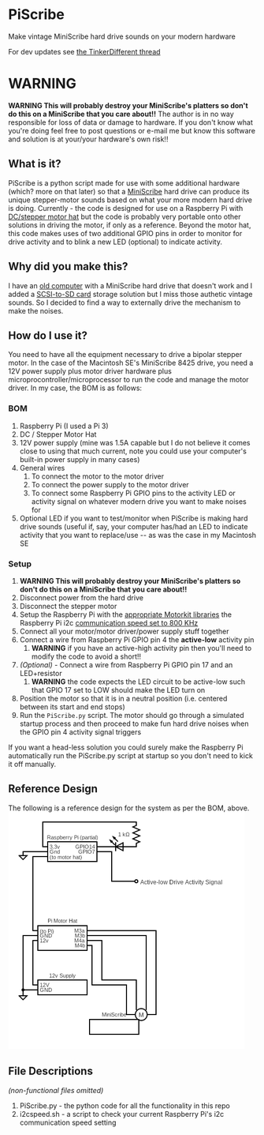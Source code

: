 # PiScribe
Make vintage MiniScribe hard drive sounds on your modern hardware

For dev updates see [the TinkerDifferent thread](https://tinkerdifferent.com/threads/driving-a-miniscribe-motor-to-make-vintage-sounds.2904/#post-25010)

# WARNING
**WARNING This will probably destroy your MiniScribe's platters so don't do this on a MiniScribe that you care about!!**
The author is in no way responsible for loss of data or damage to hardware.  If you don't know what you're doing feel free to post questions or e-mail me but know this software and solution is at your/your hardware's own risk!!

## What is it?
PiScribe is a python script made for use with some additional hardware (which? more on that later) so that a [MiniScribe](https://en.wikipedia.org/wiki/MiniScribe) hard drive can produce its unique stepper-motor sounds based on what your more modern hard drive is doing.
Currently - the code is designed for use on a Raspberry Pi with [DC/stepper motor hat](https://learn.adafruit.com/adafruit-dc-and-stepper-motor-hat-for-raspberry-pi) but the code is probably very portable onto other solutions in driving the motor, if only as a reference.  Beyond the motor hat, this code makes uses of two additional GPIO pins in order to monitor for drive activity and to blink a new LED (optional) to indicate activity.

## Why did you make this?
I have an [old computer](https://en.wikipedia.org/wiki/Macintosh_SE) with a MiniScribe hard drive that doesn't work and I added a [SCSI-to-SD card](https://bluescsi.com) storage solution but I miss those authetic vintage sounds.  So I decided to find a way to externally drive the mechanism to make the noises.  

## How do I use it?
You need to have all the equipment necessary to drive a bipolar stepper motor.  In the case of the Macintosh SE's MiniScribe 8425 drive, you need a 12V power supply plus motor driver hardware plus microprocontroller/microprocessor to run the code and manage the motor driver.  In my case, the BOM is as follows:
### BOM
1.  Raspberry Pi (I used a Pi 3)
2.  DC / Stepper Motor Hat
3.  12V power supply (mine was 1.5A capable but I do not believe it comes close to using that much current, note you could use your computer's built-in power supply in many cases)
4.  General wires
    1. To connect the motor to the motor driver
    2. To connect the power supply to the motor driver
    3. To connect some Raspberry Pi GPIO pins to the activity LED or activity signal on whatever modern drive you want to make noises for
5.  Optional LED if you want to test/monitor when PiScribe is making hard drive sounds (useful if, say, your computer has/had an LED to indicate activity that you want to replace/use -- as was the case in my Macintosh SE

### Setup
1. **WARNING This will probably destroy your MiniScribe's platters so don't do this on a MiniScribe that you care about!!**
1. Disconnect power from the hard drive
1. Disconnect the stepper motor
1. Setup the Raspberry Pi with the [appropriate Motorkit libraries](https://learn.adafruit.com/adafruit-dc-and-stepper-motor-hat-for-raspberry-pi/installing-software) the Raspberry Pi i2c [communication speed set to 800 KHz](https://www.raspberrypi-spy.co.uk/2018/02/change-raspberry-pi-i2c-bus-speed/)
1. Connect all your motor/motor driver/power supply stuff together
1. Connect a wire from Raspberry Pi GPIO pin 4 the **active-low** activity pin
   1.  **WARNING** if you have an active-high activity pin then you'll need to modify the code to avoid a short!!
1. *(Optional)* - Connect a wire from Raspberry Pi GPIO pin 17 and an LED+resistor
   1.  **WARNING** the code expects the LED circuit to be active-low such that GPIO 17 set to LOW should make the LED turn on
1. Position the motor so that it is in a neutral position (i.e. centered between its start and end stops)
1. Run the ```PiScribe.py``` script.  The motor should go through a simulated startup process and then proceed to make fun hard drive noises when the GPIO pin 4 activity signal triggers

If you want a head-less solution you could surely make the Raspberry Pi automatically run the PiScribe.py script at startup so you don't need to kick it off manually.

## Reference Design
The following is a reference design for the system as per the BOM, above.
![circuit](circuit.png)

## File Descriptions
*(non-functional files omitted)*
1. PiScribe.py - the python code for all the functionality in this repo
1. i2cspeed.sh - a script to check your current Raspberry Pi's i2c communication speed setting

